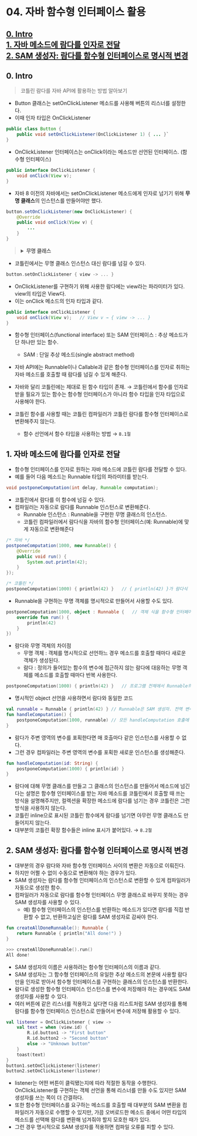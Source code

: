 # 04. 자바 함수형 인터페이스 활용

[0. Intro](#0-Intro)  
[1. 자바 메소드에 람다를 인자로 전달](#1-자바-메소드에-람다를-인자로-전달)  
[2. SAM 생성자: 람다를 함수형 인터페이스로 명시적 변경](#2-SAM-생성자-람다를-함수형-인터페이스로-명시적-변경)  
---

## 0. Intro

> 코틀린 람다를 자바 API에 활용하는 방법 알아보기

* Button 클래스는 setOnClickListener 메소드를 사용해 버튼의 리스너를 설정한다.
* 이때 인자 타입은 OnClickListener

```java
public class Button {
    public void setOnClickListener(OnClickListener 1) { ... }`
}
```
* OnClickListener 인터페이스는 onClick이라는 메소드만 선언된 인터페이스. (함수형 인터페이스)
```java
public interface OnClickListener {
    void onClick(View v);
}
```
* 자바 8 이전의 자바에서는 setOnClickListener 메소드에게 인자로 넘기기 위해 **무명 클래스**의 인스턴스를 만들어야만 했다.
```java
button.setOnClickListener(new OnClickListener) {
    @Override
    public void onClick(View v) {
        ...
    }
}
```

> <details><summary style="font-weight: bold">무명 클래스</summary>
>
> * 이름이 없는 클래스. 클래스 선언과 동시에 인스턴스를 생성하여 일회성으로 사용되는 클래스로, 주로 기존 클래스를 상속하거나 인터페이스를 구현할 때 사용된다.
> * 무명 클래스를 사용하면 별도의 클래스를 정의하지 않고도 필요한 기능을 즉석에서 구현할 수 있어 코드가 더욱 간결해진다.
> </details>

* 코틀린에서는 무명 클래스 인스턴스 대신 람다를 넘길 수 있다.
```kotlin
button.setOnClickListener { view -> ... }
```
* OnClickListener를 구현하기 위해 사용한 람다에는 view라는 파라미터가 있다. view의 타입은 View다.
* 이는 onClick 메소드의 인자 타입과 같다.
```java
public interface onClickListener {
    void onClick(View v);   // View v → { view -> ... }
}
```
* 함수형 인터페이스(functional interface) 또는 SAM 인터페이스 : 추상 메소드가 단 하나만 있는 함수.
  * SAM : 단일 추상 메소드(single abstract method)
* 자바 API에는 Runnable이나 Callable과 같은 함수형 인터페이스를 인자로 취하는 자바 메소드를 호출할 때 람다를 넘길 수 있게 해준다.

* 자바와 달리 코틀린에는 제대로 된 함수 타입이 존재. → 코틀린에서 함수를 인자로 받을 필요가 있는 함수는 함수형 인터페이스가 아니라 함수 타입을 인자 타입으로 사용해야 한다. 
* 코틀린 함수를 사용할 때는 코틀린 컴파일러가 코틀린 람다를 함수형 인터페이스로 변환해주지 않는다.
  * 함수 선언에서 함수 타입을 사용하는 방법 → `8.1절`


## 1. 자바 메소드에 람다를 인자로 전달

* 함수형 인터페이스를 인자로 원하는 자바 메소드에 코틀린 람다를 전달할 수 있다.
* 예를 들어 다음 메소드는 Runnable 타입의 파라미터를 받는다.
```java
void postponeComputation(int delay, Runnable computation);
```
* 코틀린에서 람다를 이 함수에 넘길 수 있다.
* 컴파일러는 자동으로 람다를 Runnable 인스턴스로 변환해준다.
  * Runnable 인스턴스 : Runnable을 구현한 무명 클래스의 인스턴스.
  * 코틀린 컴파일러에서 람다식을 자바의 함수형 인터페이스(예: Runnable)에 맞게 자동으로 변환해준다
```java
/* 자바 */
postponeComputation(1000, new Runnable() {
    @Override
    public void run() {
        System.out.println(42);
    }
});
```
```kotlin
/* 코틀린 */
postponeComputation(1000) { println(42) }   // { println(42) }가 람다식
```
* Runnable을 구현하는 무명 객체를 명시적으로 만들어서 사용할 수도 있다.
```kotlin
postponeComputation(1000, object : Runnable {   // 객체 식을 함수형 인터페이스 구현으로 넘긴다.
    override fun run() {
        println(42)
    }
})
```

* 람다와 무명 객체의 차이점
  * 무명 객체 : 객체를 명시적으로 선언하느 경우 메소드를 호출할 때마다 새로운 객체가 생성된다.
  * 람다 : 정의가 들어있는 함수의 변수에 접근하지 않는 람다에 대응하는 무명 객체를 메소드를 호출할 때마다 반복 사용한다.
```kotlin
postponeComputation(1000) { println(42) }   // 프로그램 전체에서 Runnable의 인스턴스는 단 하나만 만들어진다.
```
* 명시적인 object 선언을 사용하면서 람다와 동일한 코드
```kotlin
val runnable = Runnable { println(42) } // Runnable은 SAM 생성자. 전역 변수로 컴파일되므로 프로그램 안에 단 하나의 인스턴스만 존재한다.
fun handleComputation() {
    postponeComputation(1000, runnable) // 모든 handleComputation 호출에 같은 객체를 사용한다.
}
```
* 람다가 주변 영역의 변수를 포획한다면 매 호출마다 같은 인스턴스를 사용할 수 없다.
* 그런 경우 컴파일러는 주변 영역의 변수를 포획한 새로운 인스턴스를 생성해준다.
```kotlin
fun handleComputation(id: String) {
    postponeComputation(1000) { println(id) }
}
```
* 람다에 대해 무명 클래스를 만들고 그 클래스의 인스턴스를 만들어서 메소드에 넘긴다는 설명은 함수형 인터페이스를 받는 자바 메소드를 코틀린에서 호출할 때 쓰는 방식을 설명해주지만, 컬렉션을 확장한 메소드에 람다를 넘기는 경우 코틀린은 그런 방식을 사용하지 않는다.
* 코틀린 inline으로 표시된 코틀린 함수에게 람다를 넘기면 아무런 무명 클래스도 만들어지지 않는다.
* 대부분의 코틀린 확장 함수들은 inline 표시가 붙어있다. → `8.2절`

## 2. SAM 생성자: 람다를 함수형 인터페이스로 명시적 변경

* 대부분의 경우 람다와 자바 함수형 인터페이스 사이의 변환은 자동으로 이뤄진다.
* 하지만 어쩔 수 없이 수동으로 변환해야 하는 경우가 있다.
* SAM 생성자는 람다를 함수형 인터페이스의 인스턴스로 변환할 수 있게 컴파일러가 자동으로 생성한 함수.
* 컴파일러가 자동으로 람다를 함수형 인터페이스 무명 클래스로 바꾸지 못하는 경우 SAM 생성자를 사용할 수 있다.
  * 예) 함수형 인터페이스의 인스턴스를 반환하는 메소드가 있다면 람다를 직접 반환할 수 없고, 반환하고싶은 람다를 SAM 생성자로 감싸야 한다.
```kotlin
fun createAllDoneRunnable(): Runnable {
    return Runnable { println("All done!") }
}
```
```kotlin
>>> createAllDoneRunnable().run()
All done!
```
* SAM 생성자의 이름은 사용하려는 함수형 인터페이스의 이름과 같다.
* SAM 생성자는 그 함수형 인터페이스의 유일한 추상 메소드의 본문에 사용할 람다만을 인자로 받아서 함수형 인터페이스를 구현하는 클래스의 인스턴스를 반환한다.
* 람다로 생성한 함수형 인터페이스 인스턴스를 변수에 저장해야 하는 경우에도 SAM 생성자를 사용할 수 있다.
* 여러 버튼에 같은 리스너를 적용하고 싶다면 다음 리스트처럼 SAM 생성자를 통해 람다를 함수형 인터페이스 인스턴스로 만들어서 변수에 저장해 활용할 수 있다.
```kotlin
val listener = OnClickListener { view ->
    val text = when (view.id) {
        R.id.button1 -> "First button"
        R.id.button2 -> "Second button"
        else -> "Unknown button"
    }
    toast(text)
}
button1.setOnClickListener(listener)
button2.setOnClickListener(listener)
```
* listener는 어떤 버튼이 클릭됐는지에 따라 적절한 동작을 수행한다. OnClickListener를 구현하는 객체 선언을 통해 리스너를 만들 수도 있지만 SAM 생성자를 쓰는 쪽이 더 간결하다.
* 또한 함수형 인터페이스를 요구하는 메소드를 호출할 때 대부분의 SAM 변환을 컴파일러가 자동으로 수행할 수 있지만, 가끔 오버로드한 메소드 중에서 어떤 타입의 메소드를 선택해 람다를 변환해 넘겨줘야 할지 모호한 때가 있다.
* 그런 경우 명시적으로 SAM 생성자를 적용하면 컴파일 오류를 피할 수 있다.

